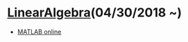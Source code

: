 # [LinearAlgebra](https://courses.edx.org/courses/course-v1:UTAustinX+UT.5.05x+1T2018/course/)(04/30/2018 ~)
- [MATLAB online](https://matlab.mathworks.com/)
